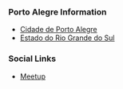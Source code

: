 ### Porto Alegre Information
* [Cidade de Porto Alegre](https://pt.wikipedia.org/wiki/Porto_Alegre)
* [Estado do Rio Grande do Sul](https://pt.wikipedia.org/wiki/Rio_Grande_do_Sul)

### Social Links
* [Meetup](https://www.meetup.com/pt-BR/OWASP-Porto-Alegre-Chapter/)


